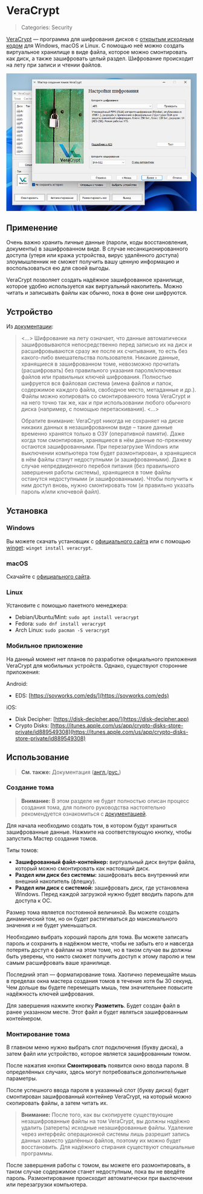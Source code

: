# VeraCrypt
> Categories: Security

[VeraCrypt](https://veracrypt.fr) — программа для шифрования дисков с
[открытым исходным кодом](https://veracrypt.fr/code/VeraCrypt) для Windows,
macOS и Linux. С помощью неё можно создать виртуальное хранилище в виде файла,
которое можно смонтировать как диск, а также зашифровать целый раздел.
Шифрование происходит на лету при записи и чтении файлов.

![Скриншот программы VeraCrypt](/media/veracrypt.jpg)

## Применение

Очень важно хранить личные данные (пароли, коды восстановления, документы) в
зашифрованном виде. В случае несанкционированного доступа (утеря или кража
устройства, вирус удалённого доступа) злоумышленник не сможет получить вашу
ценную информацию и воспользоваться ею для своей выгоды.

VeraCrypt позволяет создать надёжное зашифрованное хранилище, которое удобно
используется как виртуальный накопитель. Можно читать и записывать файлы
как обычно, пока в фоне они шифруются.

## Устройство

Из [документации](https://veracrypt.fr/ru/Introduction.html):

> <...> Шифрование на лету означает, что данные автоматически зашифровываются
непосредственно перед записью их на диск и расшифровываются сразу же после их
считывания, то есть без какого-либо вмешательства пользователя. Никакие данные,
хранящиеся в зашифрованном томе, невозможно прочитать (расшифровать) без
правильного указания пароля/ключевых файлов или правильных ключей шифрования.
Полностью шифруется вся файловая система (имена файлов и папок, содержимое
каждого файла, свободное место, метаданные и др.). Файлы можно копировать со
смонтированного тома VeraCrypt и на него точно так же, как и при использовании
любого обычного диска (например, с помощью перетаскивания). <...>
> 
> Обратите внимание: VeraCrypt никогда не сохраняет на диске никаких данных в
незашифрованном виде – такие данные временно хранятся только в ОЗУ (оперативной
памяти). Даже когда том смонтирован, хранящиеся в нём данные по-прежнему
остаются зашифрованными. При перезагрузке Windows или выключении компьютера том
будет размонтирован, а хранящиеся в нём файлы станут недоступными (и
зашифрованными). Даже в случае непредвиденного перебоя питания (без правильного
завершения работы системы), хранящиеся в томе файлы останутся недоступными (и
зашифрованными). Чтобы получить к ним доступ вновь, нужно смонтировать том (и
правильно указать пароль и/или ключевой файл).

## Установка

### Windows

Вы можете скачать установщик с
[официального сайта](https://veracrypt.fr/en/Downloads.html) или с помощью
[winget](/wiki/winget.html): `winget install veracrypt`.

### macOS

Скачайте с [официального сайта](https://veracrypt.fr/en/Downloads.html).

### Linux

Установите с помощью пакетного менеджера:

- Debian/Ubuntu/Mint: `sudo apt install veracrypt`
- Fedora: `sudo dnf install veracrypt`
- Arch Linux: `sudo pacman -S veracrypt`

### Мобильное приложение

На данный момент нет планов по разработке официального приложения VeraCrypt
для мобильных устройств. Однако, существуют сторонние приложения:

Android:

- EDS: [https://sovworks.com/eds/](https://sovworks.com/eds)

iOS:

- Disk Decipher: [https://disk-decipher.app/](https://disk-decipher.app)
- Crypto Disks:
[https://itunes.apple.com/us/app/crypto-disks-store-private/id889549308](https://itunes.apple.com/us/app/crypto-disks-store-private/id889549308)

## Использование

> **См. также:** Документация
([англ.](https://veracrypt.fr/en/Documentation.html)/[рус.](https://veracrypt.fr/ru/Documentation.html))

### Создание тома

> **Внимание:** В этом разделе не будет полностью описан процесс создания тома, для
полного руководства настоятельно рекомендуется ознакомиться с [документацией](https://veracrypt.fr/ru/Beginner%27s%20Tutorial.html).

Для начала необходимо создать том, в котором будут храниться зашифрованные
данные. Нажмите на соответствующую кнопку, чтобы запустить Мастер создания
томов.

Типы томов:

- **Зашифрованный файл-контейнер:** виртуальный диск внутри файла, который
можно смонтировать как настоящий диск.
- **Раздел или диск без системы:** зашифровать весь внутренний или внешний
накопитель (флешку).
- **Раздел или диск с системой:** зашифровать диск, где установлена Windows.
Перед каждой загрузкой нужно будет вводить пароль для доступа к ОС.

Размер тома является постоянной величиной. Вы можете создать динамический том,
но он будет растягиваться до максимального значения и не будет уменьшаться.

Необходимо выбрать хороший пароль для тома. Вы можете записать пароль и
сохранить в надёжном месте, чтобы не забыть его и навсегда потерять доступ к
файлам на этом томе, но в таком случае вы должны быть уверены, что никто
сможет получить доступ к этому паролю и тем самым расшифровать ваше хранилище.

Последний этап — форматирование тома. Хаотично перемещайте мышь в пределах окна
мастера создания томов в течение хотя бы 30 секунд. Чем дольше вы будете
перемещать мышь, тем значительнее повысите надёжность ключей шифрования.

Для завершения нажмите кнопку **Разметить**. Будет создан файл в ранее
указанном месте. Этот файл и будет являться зашифрованным контейнером.

### Монтирование тома

В главном меню нужно выбрать слот подключения (букву диска), а затем файл или
устройство, которое является зашифрованным томом.

После нажатия кнопки **Смонтировать** появится окно ввода пароля. В
определённых случаях, здесь могут потребоваться дополнительные параметры.

После успешного ввода пароля в указанный слот (букву диска) будет смонтирован
зашифрованный контейнер VeraCrypt, на который можно скопировать файлы, а затем
читать их.

> **Внимание:** После того, как вы скопируете существующие
незашифрованные файлы на том VeraCrypt, вы должны надёжно удалить (затереть)
исходные незашифрованные файлы. Удаление через интерфейс операционной системы
лишь разрешит запись данных заместо удалённых файлов, поэтому их можно будет
восстановить. Для надёжного стирания существуют специальные программы.

После завершения работы с томом, вы можете его размонтировать, в таком случае
содержимое станет недоступным, пока вы не введёте пароль. Размонтирование
происходит автоматически при выключении или перезагрузки компьютера.
